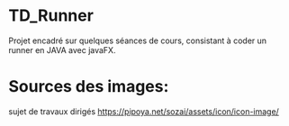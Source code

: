 # TD_Runner
Projet encadré sur quelques séances de cours, consistant à coder un runner en JAVA avec javaFX.

# Sources des images: 
  sujet de travaux dirigés
  https://pipoya.net/sozai/assets/icon/icon-image/
